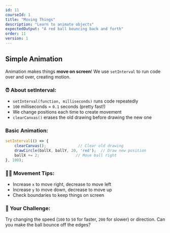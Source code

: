 ```yaml
---
id: 11
courseId: 1
title: "Moving Things"
description: "Learn to animate objects"
expectedOutput: "A red ball bouncing back and forth"
order: 11
version: 1
---
```


## Simple Animation

Animation makes things **move on screen**! We use `setInterval` to run code over and over, creating motion.

### ⏰ About setInterval:

- `setInterval(function, milliseconds)` runs code repeatedly
- `100` milliseconds = `0.1` seconds (pretty fast!)
- We change positions each time to create movement
- `clearCanvas()` erases the old drawing before drawing the new one

### Basic Animation:

```javascript
setInterval(() => {
    clearCanvas();              // Clear old drawing
    drawCircle(ballX, ballY, 20, 'red');  // Draw new position
    ballX += 2;                // Move ball right
}, 100);
```

### 🏃‍♀️ Movement Tips:

- Increase `x` to move right, decrease to move left
- Increase `y` to move down, decrease to move up
- Check boundaries to keep things on screen

### 🌟 Your Challenge:

Try changing the speed (`100` to `50` for faster, `200` for slower) or direction. Can you make the ball bounce off the edges?